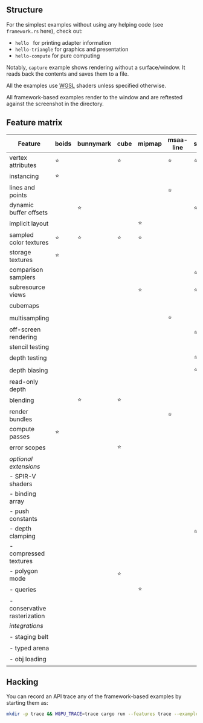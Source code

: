 ## Structure

For the simplest examples without using any helping code (see `framework.rs` here), check out:
  - `hello ` for printing adapter information
  - `hello-triangle` for graphics and presentation
  - `hello-compute` for pure computing

Notably, `capture` example shows rendering without a surface/window. It reads back the contents and saves them to a file.

All the examples use [WGSL](https://gpuweb.github.io/gpuweb/wgsl.html) shaders unless specified otherwise.

All framework-based examples render to the window and are reftested against the screenshot in the directory.

## Feature matrix
| Feature                      | boids  | bunnymark | cube   | mipmap | msaa-line | shadow | skybox | texture-arrays | water  | conservative-raster |
| ---------------------------- | ------ | --------- | ------ | ------ | --------- | ------ | ------ | -------------- | ------ | ------------------- |
| vertex attributes            | :star: |           | :star: |        | :star:    | :star: | :star: | :star:         | :star: |                     |
| instancing                   | :star: |           |        |        |           |        |        |                |        |                     |
| lines and points             |        |           |        |        | :star:    |        |        |                |        | :star:              |
| dynamic buffer offsets       |        | :star:    |        |        |           | :star: |        |                |        |                     |
| implicit layout              |        |           |        | :star: |           |        |        |                |        |                     |
| sampled color textures       | :star: | :star:    | :star: | :star: |           |        | :star: | :star:         | :star: | :star:              |
| storage textures             | :star: |           |        |        |           |        |        |                |        |                     |
| comparison samplers          |        |           |        |        |           | :star: |        |                |        |                     |
| subresource views            |        |           |        | :star: |           | :star: |        |                |        |                     |
| cubemaps                     |        |           |        |        |           |        | :star: |                |        |                     |
| multisampling                |        |           |        |        | :star:    |        |        |                |        |                     |
| off-screen rendering         |        |           |        |        |           | :star: |        |                | :star: | :star:              |
| stencil testing              |        |           |        |        |           |        |        |                |        |                     |
| depth testing                |        |           |        |        |           | :star: | :star: |                | :star: |                     |
| depth biasing                |        |           |        |        |           | :star: |        |                |        |                     |
| read-only depth              |        |           |        |        |           |        |        |                | :star: |                     |
| blending                     |        | :star:    | :star: |        |           |        |        |                | :star: |                     |
| render bundles               |        |           |        |        | :star:    |        |        |                | :star: |                     |
| compute passes               | :star: |           |        |        |           |        |        |                |        |                     |
| error scopes                 |        |           | :star: |        |           |        |        |                |        |                     |
| *optional extensions*        |        |           |        |        |           |        |        | :star:         |        |                     |
| - SPIR-V shaders             |        |           |        |        |           |        |        |                |        |                     |
| - binding array              |        |           |        |        |           |        |        | :star:         |        |                     |
| - push constants             |        |           |        |        |           |        |        |                |        |                     |
| - depth clamping             |        |           |        |        |           | :star: |        |                |        |                     |
| - compressed textures        |        |           |        |        |           |        | :star: |                |        |                     |
| - polygon mode               |        |           | :star: |        |           |        |        |                |        |                     |
| - queries                    |        |           |        | :star: |           |        |        |                |        |                     |
| - conservative rasterization |        |           |        |        |           |        |        |                |        | :star:              |
| *integrations*               |        |           |        |        |           |        |        |                |        |                     |
| - staging belt               |        |           |        |        |           |        | :star: |                |        |                     |
| - typed arena                |        |           |        |        |           |        |        |                |        |                     |
| - obj loading                |        |           |        |        |           |        | :star: |                |        |                     |

## Hacking

You can record an API trace any of the framework-based examples by starting them as:
```sh
mkdir -p trace && WGPU_TRACE=trace cargo run --features trace --example <example-name>
```
